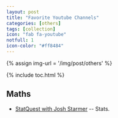 ```yaml
---
layout: post
title: "Favorite Youtube Channels"
categories: [others]
tags: [collection]
icon: "fab fa-youtube"
notfull: 1
icon-color: "#ff8484"
---
```


{% assign img-url = '/img/post/others' %}

{% include toc.html %}

## Maths

- [StatQuest with Josh Starmer](https://www.youtube.com/user/joshstarmer/about) -- Stats.



